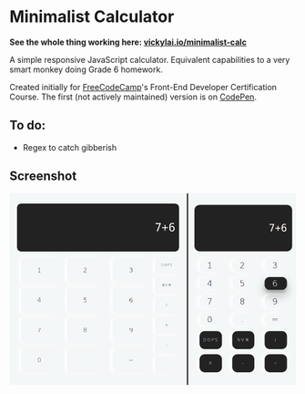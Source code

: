 # Minimalist Calculator

**See the whole thing working here: [vickylai.io/minimalist-calc](https://vickylai.io/minimalist-calc/)**

A simple responsive JavaScript calculator. Equivalent capabilities to a very smart monkey doing Grade 6 homework.

Created initially for [FreeCodeCamp](https://www.freecodecamp.com/vickylaiio)'s Front-End Developer Certification Course. The first (not actively maintained) version is on [CodePen](https://codepen.io/vickylaiio/full/VWPqjq/).

## To do:

* Regex to catch gibberish

## Screenshot

![Responsive views](/img/screenshot.png)